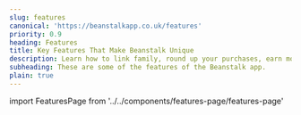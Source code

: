 ```yaml
---
slug: features
canonical: 'https://beanstalkapp.co.uk/features'
priority: 0.9
heading: Features
title: Key Features That Make Beanstalk Unique
description: Learn how to link family, round up your purchases, earn money back and more. We've packed the app with some great tools and features to help your save
subheading: These are some of the features of the Beanstalk app.
plain: true
---
```


import FeaturesPage from '../../components/features-page/features-page'

<FeaturesPage/>